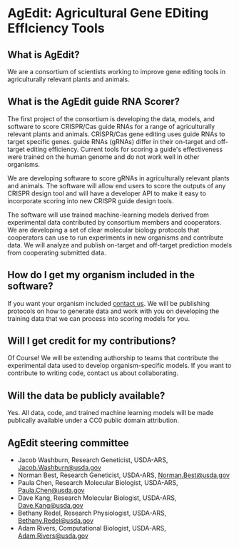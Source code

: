 # AgEdit: Agricultural Gene EDiting EffIciency Tools

## What is  AgEdit?

We are a consortium of scientists working to improve gene editing tools in agriculturally relevant plants and animals.

## What is the AgEdit guide RNA Scorer?

The first project of the consortium is developing the data, models, and software to score CRISPR/Cas guide RNAs for a range of agriculturally relevant plants and animals. CRISPR/Cas gene editing uses guide RNAs to target specific genes. guide RNAs (gRNAs) differ in their on-target and off-target editing efficiency.  Current tools for scoring a guide's effectiveness were trained on the human genome and do not work well in other organisms. 

We are developing software to score gRNAs in agriculturally relevant plants and animals. The software will allow end users to score the outputs of any CRISPR design tool and will have a developer API to make it easy to incorporate scoring into new CRISPR guide design tools. 

The software will use trained machine-learning models derived from experimental data contributed by consortium members and cooperators. We are developing a set of clear molecular biology protocols that cooperators can use to run experiments in new organisms and contribute data. We will analyze and publish on-target and off-target prediction models from cooperating submitted data.

## How do I get my organism included in the software?

If you want your organism included [contact us](mailto:Jacob.Washburn@usda.gov). We will be publishing protocols on how to generate data and work with you on developing the training data that we can process into scoring models for you. 

##  Will I get credit for my contributions?

Of Course! We will be extending authorship to teams that contribute the experimental data used to develop organism-specific models. If you want to contribute to writing code, contact us about collaborating. 

## Will the data be publicly available?

Yes. All data, code, and trained machine learning models will be made publically available under a CC0 public domain attribution. 


## AgEdit steering committee

* Jacob Washburn, Research Geneticist, USDA-ARS, Jacob.Washburn@usda.gov
* Norman Best, Research Geneticist, USDA-ARS, Norman.Best@usda.gov
* Paula Chen, Research Molecular Biologist, USDA-ARS, Paula.Chen@usda.gov
* Dave Kang, Research Molecular Biologist, USDA-ARS, Dave.Kang@usda.gov
* Bethany Redel, Research Physiologist, USDA-ARS, Bethany.Redel@usda.gov
* Adam Rivers, Computational Biologist, USDA-ARS, Adam.Rivers@usda.gov
